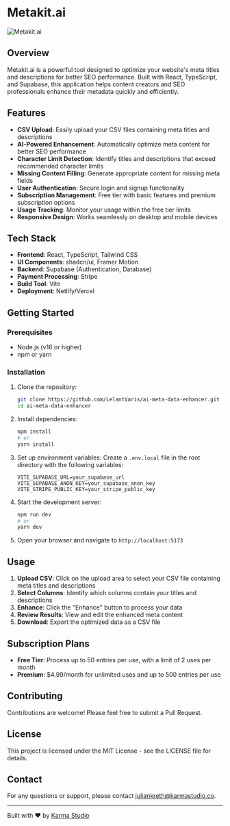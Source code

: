 # Metakit.ai

![Metakit.ai](https://i.imgur.com/placeholder.png)

## Overview

Metakit.ai is a powerful tool designed to optimize your website's meta titles and descriptions for better SEO performance. Built with React, TypeScript, and Supabase, this application helps content creators and SEO professionals enhance their metadata quickly and efficiently.

## Features

- **CSV Upload**: Easily upload your CSV files containing meta titles and descriptions
- **AI-Powered Enhancement**: Automatically optimize meta content for better SEO performance
- **Character Limit Detection**: Identify titles and descriptions that exceed recommended character limits
- **Missing Content Filling**: Generate appropriate content for missing meta fields
- **User Authentication**: Secure login and signup functionality
- **Subscription Management**: Free tier with basic features and premium subscription options
- **Usage Tracking**: Monitor your usage within the free tier limits
- **Responsive Design**: Works seamlessly on desktop and mobile devices

## Tech Stack

- **Frontend**: React, TypeScript, Tailwind CSS
- **UI Components**: shadcn/ui, Framer Motion
- **Backend**: Supabase (Authentication, Database)
- **Payment Processing**: Stripe
- **Build Tool**: Vite
- **Deployment**: Netlify/Vercel

## Getting Started

### Prerequisites

- Node.js (v16 or higher)
- npm or yarn

### Installation

1. Clone the repository:
   ```bash
   git clone https://github.com/LelantVaris/ai-meta-data-enhancer.git
   cd ai-meta-data-enhancer
   ```

2. Install dependencies:
   ```bash
   npm install
   # or
   yarn install
   ```

3. Set up environment variables:
   Create a `.env.local` file in the root directory with the following variables:
   ```
   VITE_SUPABASE_URL=your_supabase_url
   VITE_SUPABASE_ANON_KEY=your_supabase_anon_key
   VITE_STRIPE_PUBLIC_KEY=your_stripe_public_key
   ```

4. Start the development server:
   ```bash
   npm run dev
   # or
   yarn dev
   ```

5. Open your browser and navigate to `http://localhost:5173`

## Usage

1. **Upload CSV**: Click on the upload area to select your CSV file containing meta titles and descriptions
2. **Select Columns**: Identify which columns contain your titles and descriptions
3. **Enhance**: Click the "Enhance" button to process your data
4. **Review Results**: View and edit the enhanced meta content
5. **Download**: Export the optimized data as a CSV file

## Subscription Plans

- **Free Tier**: Process up to 50 entries per use, with a limit of 2 uses per month
- **Premium**: $4.99/month for unlimited uses and up to 500 entries per use

## Contributing

Contributions are welcome! Please feel free to submit a Pull Request.

## License

This project is licensed under the MIT License - see the LICENSE file for details.

## Contact

For any questions or support, please contact [juliankreth@karmastudio.co](mailto:juliankreth@karmastudio.co).

---

Built with ❤️ by [Karma Studio](https://karmastudio.co)
